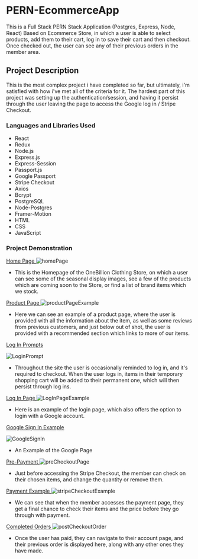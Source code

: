# PERN-EcommerceApp

This is a Full Stack PERN Stack Application (Postgres, Express, Node, React) 
Based on Ecommerce Store, in which a user is able to select products, add them to their cart, log in to save their cart and then checkout. Once
checked out, the user can see any of their previous orders in the member area.


## Project Description
This is the most complex project i have completed so far, but ultimately, i'm satisfied with how i've met all of the criteria for it.
The hardest part of this project was setting up the authentication/session, and having it persist through the user leaving the page 
to access the Google log in / Stripe Checkout.


### Languages and Libraries Used

* React
* Redux
* Node.js
* Express.js
* Express-Session
* Passport.js
* Google Passport
* Stripe Checkout
* Axios
* Bcrypt
* PostgreSQL
* Node-Postgres
* Framer-Motion
* HTML
* CSS
* JavaScript


### Project Demonstration 

<ins> Home Page </ins>
![homePage](https://user-images.githubusercontent.com/90611253/208539010-c7a75ae0-c6c5-4a8d-a677-83992cb5d73c.png)
* This is the Homepage of the OneBillion Clothing Store, on which a user can see some of the seasonal display images, see a few of
the products which are coming soon to the Store, or find a list of brand items which we stock.

<ins> Product Page </ins>
![productPageExample](https://user-images.githubusercontent.com/90611253/208539227-a5861cc5-d8a5-4d9d-bd55-efc74ff1c498.png)
* Here we can see an example of a product page, where the user is provided with all the information about the item, as well
as some reviews from previous customers, and just below out of shot, the user is provided with a recommended section which links to 
more of our items.

<ins> Log In Prompts </ins>

![LoginPrompt](https://user-images.githubusercontent.com/90611253/208540312-f0413c15-f526-4c93-80ee-3a831bb06955.png)
* Throughout the site the user is occasionally reminded to log in, and it's required to checkout. When the user logs in, 
items in their temporary shopping cart will be added to their permanent one, which will then persist through log ins.

<ins> Log In Page </ins>
![LogInPageExample](https://user-images.githubusercontent.com/90611253/208540449-178374a7-6110-4d1f-8728-3bb51ba007e6.png)
* Here is an example of the login page, which also offers the option to login with a Google account.

<ins> Google Sign In Example </ins>

![GoogleSignIn](https://user-images.githubusercontent.com/90611253/208540665-a9b7c62d-5d0a-47b2-918a-37ead6126867.png)

* An Example of the Google Page

<ins> Pre-Payment </ins>
![preCheckoutPage](https://user-images.githubusercontent.com/90611253/208540561-aeb45d3f-ab78-4873-b513-9e3833339af9.png)
* Just before accessing the Stripe Checkout, the member can check on their chosen items, and change the quantity or remove them.

<ins> Payment Example </ins>
![stripeCheckoutExample](https://user-images.githubusercontent.com/90611253/208540748-dea43576-2341-41ff-9c78-0f1e5428ed15.png)
* We can see that when the member accesses the payment page, they get a final chance to check their items and the price before they go through
with payment.

<ins> Completed Orders </ins>
![postCheckoutOrder](https://user-images.githubusercontent.com/90611253/208540877-0005137c-c8d8-47d2-8946-94042e052953.png)
* Once the user has paid, they can navigate to their account page, and their previous order is displayed here, along with any other ones they have made.
